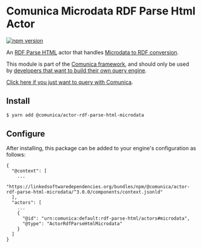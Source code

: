 # Comunica Microdata RDF Parse Html Actor

[![npm version](https://badge.fury.io/js/%40comunica%2Factor-rdf-parse-html-microdata.svg)](https://www.npmjs.com/package/@comunica/actor-rdf-parse-html-microdata)

An [RDF Parse HTML](https://github.com/comunica/comunica/tree/master/packages/bus-rdf-parse-html) actor that handles [Microdata to RDF conversion](https://w3c.github.io/microdata-rdf/).

This module is part of the [Comunica framework](https://github.com/comunica/comunica),
and should only be used by [developers that want to build their own query engine](https://comunica.dev/docs/modify/).

[Click here if you just want to query with Comunica](https://comunica.dev/docs/query/).

## Install

```bash
$ yarn add @comunica/actor-rdf-parse-html-microdata
```

## Configure

After installing, this package can be added to your engine's configuration as follows:
```text
{
  "@context": [
    ...
    "https://linkedsoftwaredependencies.org/bundles/npm/@comunica/actor-rdf-parse-html-microdata/^3.0.0/components/context.jsonld"  
  ],
  "actors": [
    ...
    {
      "@id": "urn:comunica:default:rdf-parse-html/actors#microdata",
      "@type": "ActorRdfParseHtmlMicrodata"
    }
  ]
}
```
